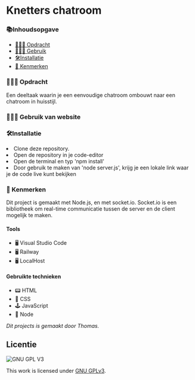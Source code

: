 # Knetters chatroom

<h3>📚Inhoudsopgave</h3>
<ul>
<li><a href="#Opdracht"> 👨🏼‍💼 Opdracht</a></li> 
<li><a href="#Gebruik"> 👩🏽‍💻 Gebruik </a></li>  
 <li><a href="#Installatie"> 🛠Installatie </a></li>
<li><a href="#Kenmerken"> 📱 Kenmerken </a></li> 
</ul>

<h3 id="#Opdracht"> 👨🏼‍💼 Opdracht</h3>
Een deeltaak waarin je een eenvoudige chatroom ombouwt naar een chatroom in huisstijl.

        
<h3 id="#Gebruik"> 👩🏽‍💻 Gebruik van website</h3>

<h3 id="Installatie"> 🛠Installatie</h3>
<li>Clone deze repository.</li>
<li>Open de repository in je code-editor</li>
<li>Open de terminal en typ 'npm install'</li>
<li>Door gebruik te maken van 'node server.js', krijg je een lokale link waar je de code live kunt bekijken</li>
        
<h3 id="#Kenmerken"> 📱 Kenmerken</h3>
Dit project is gemaakt met Node.js, en met socket.io. Socket.io is een bibliotheek om real-time communicatie tussen de server en de client mogelijk te maken.

<h4>Tools</h4>
<ul>
        <li> 🖥️ Visual Studio Code</li>
        <li> 🖥️ Railway </li>
        <li> 🖥️ LocalHost </li>
</ul>

<h4>Gebruikte technieken</h4>
<ul>
<li>📟 HTML</li>
        <li>🎨 CSS</li>
        <li>🕹️ JavaScript</li>
        <li>🥜 Node </li>
  </ul>      

_Dit projects is gemaakt door Thomas._

## Licentie

![GNU GPL V3](https://www.gnu.org/graphics/gplv3-127x51.png)

This work is licensed under [GNU GPLv3](./LICENSE).
